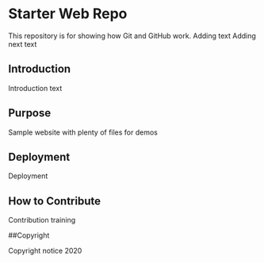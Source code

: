 # Starter Web Repo

This repository is for showing how Git and GitHub work.
Adding text
Adding next text

## Introduction

Introduction text

## Purpose

Sample website with plenty of files for demos

## Deployment

Deployment

## How to Contribute

Contribution training

##Copyright

Copyright notice 2020
